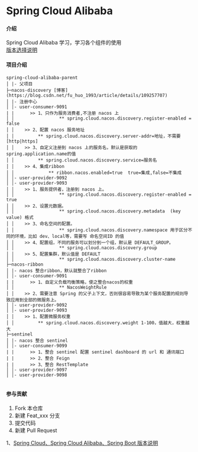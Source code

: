 # Spring Cloud Alibaba

#### 介绍
Spring Cloud Alibaba 学习，学习各个组件的使用  
[版本选择说明](https://github.com/alibaba/spring-cloud-alibaba/wiki/%E7%89%88%E6%9C%AC%E8%AF%B4%E6%98%8E)

#### 项目介绍

```
spring-cloud-alibaba-parent
│ |- 父项目
├─nacos-discovery [博客](https://blog.csdn.net/fu_huo_1993/article/details/109257707)
│ |- 注册中心
│ │- user-consumer-9091
| |		 >> 1、只作为服务消费者,不注册 nacos 上
│ │					** spring.cloud.nacos.discovery.register-enabled = false
│ │    >> 2、配置 nacos 服务地址
│ │         ** spring.cloud.nacos.discovery.server-addr=地址，不需要[http|https]
│ │    >> 3、自定义注册到 nacos 上的服务名，默认是获取的spring.application.name的值
│ │         ** spring.cloud.nacos.discovery.service=服务名
│ │    >> 4、集成ribbon
│ │    			** ribbon.nacos.enabled=true  true=集成,false=不集成
│ │- user-provider-9092
│ │- user-provider-9093
│ │    >> 1、服务提供者，注册到 nacos 上。
│ │					** spring.cloud.nacos.discovery.register-enabled = true
│ │    >> 2、设置元数据。
│ │					** spring.cloud.nacos.discovery.metadata  (key value) 格式
│ │    >> 3、命名空间的配置。
│ │					** spring.cloud.nacos.discovery.namespace 用于区分不同的环境，比如 dev、local等，需要写 命名空间ID 的值
│ │    >> 4、配置组，不同的服务可以划分到一个组，默认是 DEFAULT_GROUP。
│ │					** spring.cloud.nacos.discovery.group
│ │    >> 5、配置集群，默认值是 DEFAULT
│ │					** spring.cloud.nacos.discovery.cluster-name
├─nacos-ribbon
│ |- nacos 整合ribbon，默认就整合了ribbon
│ │- user-consumer-9091
| |		 >> 1、自定义负载均衡策略，使之整合nacos的权重 
│ │					** NacosWeightRule
│ │    >> 2、需要注意 Spring 的父子上下文，否则很容易导致为某个服务配置的规则导致应用到全部的微服务上。
│ │- user-provider-9092
│ │- user-provider-9093
│ │    >> 1、配置微服务权重
│ │         ** spring.cloud.nacos.discovery.weight 1-100，值越大，权重越大
├─sentinel
│ |- nacos 整合 sentinel
│ │- user-consumer-9099
| |		 >> 1、整合 sentinel 配置 sentinel dashboard 的 url 和 通讯端口 
| |		 >> 2、整合 Feign
| |		 >> 3、整合 RestTemplate
│ │- user-provider-9097
│ │- user-provider-9098


```







#### 参与贡献

1.  Fork 本仓库
2.  新建 Feat_xxx 分支
3.  提交代码
4.  新建 Pull Request

1、[Spring Cloud、Spring Cloud Alibaba、Spring Boot 版本说明](https://github.com/alibaba/spring-cloud-alibaba/wiki/%E7%89%88%E6%9C%AC%E8%AF%B4%E6%98%8E)  